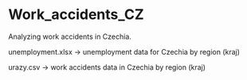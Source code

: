 # Work_accidents_CZ
Analyzing work accidents in Czechia.

unemployment.xlsx -> unemployment data for Czechia by region (kraj)

urazy.csv -> work accidents data in Czechia by region (kraj)


